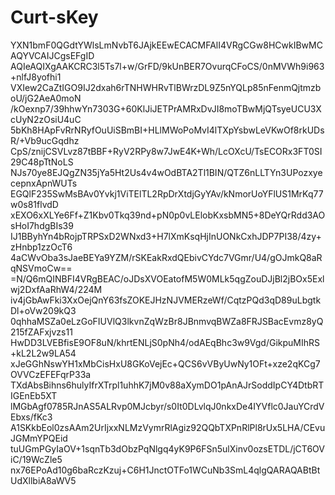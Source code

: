 Curt-sKey
=========
YXN1bmF0QGdtYWlsLmNvbT6JAjkEEwECACMFAlI4VRgCGw8HCwkIBwMCAQYVCAIJCgsEFgID
AQIeAQIXgAAKCRC3l5Ts7l+w/GrFD/9kUnBER7OvurqCFoCS/0nMVWh9i963+nlfJ8yofhi1
VXIew2CaZtIGO9IJ2dxah6rTNHWHRvTlBWrzDL9Z5nYQLp85nFenmQjtmzboU/jG2AeA0moN
/kOexnp7/39hhwYn7303G+60KlJiJETPrAMRxDvJI8moTBwMjQTsyeUCU3XcUyN2zOsiU4uC
5bKh8HApFvRrNRyfOuUiSBmBI+HLlMWoPoMvI4lTXpYsbwLeVKwOf8rkUDsR/+Vb9ucGqdhz
CpS/znijCSVLvz87tBBF+RyV2RPy8w7JwE4K+Wh/LcOXcU/TsECORx3FT0SI29C48pTtNoLS
NJs70ye8EJQgZN35jYa5Ht2Us4v4wOdBTA2Tl1BIN/QTZ6nLLTYn3UPozxyecepnxApnWUTs
EGQlF235SwMsBAv0Yvkj1ViTElTL2RpDrXtdjGyYAv/kNmorUoYFlUS1MrKq77w0s81flvdD
xEXO6xXLYe6Ff+Z1Kbv0Tkq39nd+pN0p0vLElobKxsbMN5+8DeYQrRdd3AOsHoI7hdgBIs39
IJ1BByhYn4bRojpTRPSxD2WNxd3+H7lXmKsqHjInUONkCxhJDP7PI38/4zy+zHnbp1zzOcT6
4aCWvOba3sJaeBEYa9YZM/rSKEakRxdQEbivCYdc7VGmr/U4/gOJmkQ8aRqNSVmoCw==
=N/Q6mQINBFI4VRgBEAC/oJDsXVOEatofM5W0MLk5qgZouDJjBl2jBOx5Exlwj2DxfAaRhW4/224M
iv4jGbAwFki3XxOejQnY63fsZOKEJHzNJVMERzeWf/CqtzPQd3qD89uLbgtkDl+oVw209kQ3
0qhhaMSZa0eLzGoFIUVlQ3lkvnZqWzBr8JBnmvqBWZa8FRJSBacEvmz8yQ215fZAFxjvzs11
HwDD3LVEBfisE9OF8uN/khrtENLjS0pNh4/odAEqBhc3w9Vgd/GikpuMIhRS+kL2L2w9LA54
xJeGGhNswYH1xMbCisHxU8GKoVejEc+QCS6vVByUwNy1OFt+xze2qKCg7OVVCzEFEFqrP33a
TXdAbsBihns6hulyIfrXTrpl1uhhK7jM0v88aXymDO1pAnAJrSoddIpCY4DtbRTIGEnEb5XT
lMGbAgf0785RJnAS5ALRvp0MJcbyr/s0It0DLvlqJ0nkxDe4IYVflc0JauYCrdVEbxs/fKc3
A1SKkbEol0zsAAm2UrIjxxNLMzVymrRlAgiz92QQbTXPnRlPl8rUx5LHA/CEvuJGMmYPQEid
tuUGmPGyIaOV+1sqnTb3dObzPqNlgq4yK9P6FSn5ulXinv0ozsETDL/jCT6OViC/19WcZle5
nx76EPoAd10g6baRczKzuj+C6H1JnctOTFo1WCuNb3SmL4qlgQARAQABtBtUdXllbiA8aWV5
